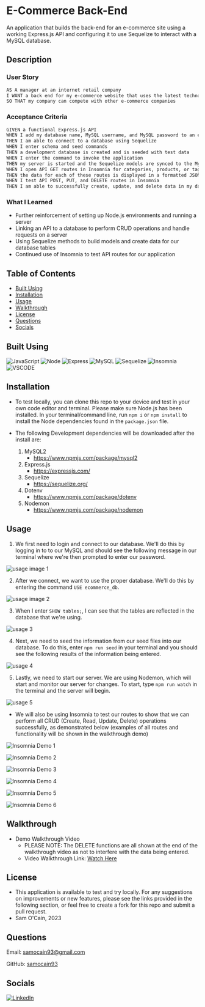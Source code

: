 # E-Commerce Back-End
An application that builds the back-end for an e-commerce site using a working Express.js API and configuring it to use Sequelize to interact with a MySQL database.

## Description




### User Story

```md
AS A manager at an internet retail company
I WANT a back end for my e-commerce website that uses the latest technologies
SO THAT my company can compete with other e-commerce companies
```

### Acceptance Criteria


```md
GIVEN a functional Express.js API
WHEN I add my database name, MySQL username, and MySQL password to an environment variable file
THEN I am able to connect to a database using Sequelize
WHEN I enter schema and seed commands
THEN a development database is created and is seeded with test data
WHEN I enter the command to invoke the application
THEN my server is started and the Sequelize models are synced to the MySQL database
WHEN I open API GET routes in Insomnia for categories, products, or tags
THEN the data for each of these routes is displayed in a formatted JSON
WHEN I test API POST, PUT, and DELETE routes in Insomnia
THEN I am able to successfully create, update, and delete data in my database
```

### What I Learned
- Further reinforcement of setting up Node.js environments and running a server 
- Linking an API to a database to perform CRUD operations and handle requests on a server
- Using Sequelize methods to build models and create data for our database tables
- Continued use of Insomnia to test API routes for our application


## Table of Contents

- [Built Using](#built-using)
- [Installation](#installation)
- [Usage](#usage)
- [Walkthrough](#walkthrough)
- [License](#license)
- [Questions](#questions)
- [Socials](#socials)


## Built Using
![JavaScript](https://img.shields.io/badge/JavaScript-323330?style=for-the-badge&logo=javascript&logoColor=F7DF1E) ![Node](https://img.shields.io/badge/Node.js-339933?style=for-the-badge&logo=nodedotjs&logoColor=white
) ![Express](https://img.shields.io/badge/Express.js-000000?style=for-the-badge&logo=express&logoColor=white
) ![MySQL](https://img.shields.io/badge/MySQL-005C84?style=for-the-badge&logo=mysql&logoColor=white) ![Sequelize](https://img.shields.io/badge/Sequelize-52B0E7?style=for-the-badge&logo=Sequelize&logoColor=white) ![Insomnia](https://img.shields.io/badge/Insomnia-5849be?style=for-the-badge&logo=Insomnia&logoColor=white) ![VSCODE](https://img.shields.io/badge/VSCode-0078D4?style=for-the-badge&logo=visual%20studio%20code&logoColor=white
)



## Installation


- To test locally, you can clone this repo to your device and test in your own code editor and terminal. 
Please make sure Node.js has been installed. In your terminal/command line, run `npm i` or `npm install` to install the Node dependencies found in the `package.json` file.

- The following Development dependencies will be downloaded after the install are:  
   1. MySQL2
        - https://www.npmjs.com/package/mysql2
   2. Express.js
        - https://expressjs.com/
   3. Sequelize
        - https://sequelize.org/
   4. Dotenv
        - https://www.npmjs.com/package/dotenv
   5. Nodemon
        - https://www.npmjs.com/package/nodemon

   


## Usage  

1. We first need to login and connect to our database. We'll do this by logging in to to our MySQL and should see the following message in our terminal where we're then prompted to enter our password.

![usage image 1](./assets/images/usage-1.png)

2. After we connect, we want to use the proper database. We'll do this by entering the command `USE ecommerce_db`.

![usage image 2](./assets/images/usage-2.png)

3. When I enter `SHOW tables;`, I can see that the tables are reflected in the database that we're using. 

![usage 3](./assets/images/usage-3.png)

4. Next, we need to seed the information from our seed files into our database. To do this, enter `npm run seed` in your terminal and you should see the following results of the information being entered.

![usage 4](./assets/images/usage-4.png)

5. Lastly, we need to start our server. We are using Nodemon, which will start and monitor our server for changes. To start, type `npm run watch` in the terminal and the server will begin.

![usage 5](./assets/images/usage-5.png)


* We will also be using Insomnia to test our routes to show that we can perform all CRUD (Create, Read, Update, Delete) operations successfully, as demonstrated below (examples of all routes and functionality will be shown in the walkthrough demo)
 
 ![Insomnia Demo 1](./assets/images/insomnia-1.png)

 ![Insomnia Demo 2](./assets/images/insomnia-2.png)

 ![Insomnia Demo 3](./assets/images/insomnia-3.png)

 ![Insomnia Demo 4](./assets/images/insomnia-4.png)

 ![Insomnia Demo 5](./assets/images/insomnia-5.png)

 ![Insomnia Demo 6](./assets/images/insomnia-6.png)



## Walkthrough  

- Demo Walkthrough Video
     * PLEASE NOTE: The DELETE functions are all shown at the end of the walkthrough video as not to interfere with the data being entered. 
     * Video Walkthrough Link: [Watch Here](https://drive.google.com/file/d/1T1E9QiPXgMbVGcx6talhAMK0mAVf3IAs/view)



## License

- This application is available to test and try locally. For any suggestions on improvements or new features, please see the links provided in the following section, or feel free to create a fork for this repo and submit a pull request.
- Sam O'Cain, 2023


## Questions

Email: [samocain93@gmail.com](mailto:samocain93@gmail.com)  

GitHub: [samocain93](https://github.com/samocain93)  

## Socials

[![LinkedIn](https://img.shields.io/badge/LinkedIn-samocain-blue)](https://www.linkedin.com/in/samocain/)